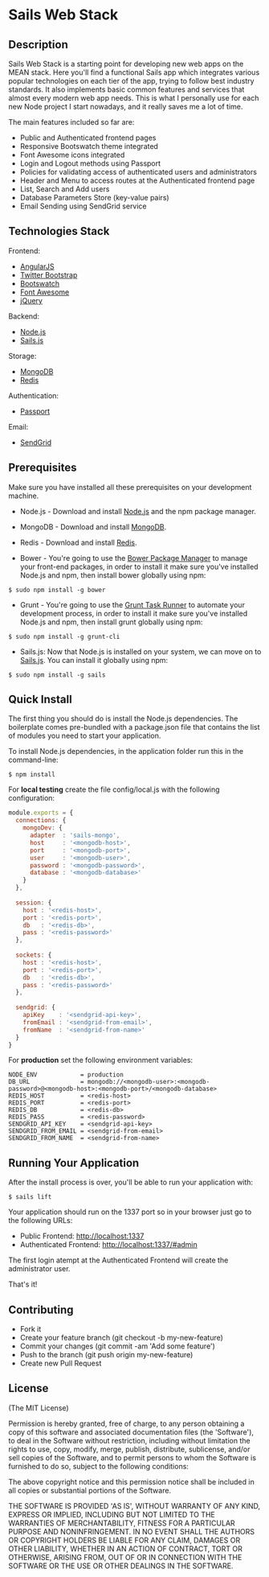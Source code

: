 # Sails Web Stack

## Description

Sails Web Stack is a starting point for developing new web apps on the MEAN stack. Here you'll find a functional Sails app which integrates various popular technologies on each tier of the app, trying to follow best industry standards. It also implements basic common features and services that almost every modern web app needs. This is what I personally use for each new Node project I start nowadays, and it really saves me a lot of time.

The main features included so far are:
* Public and Authenticated frontend pages 
* Responsive Bootswatch theme integrated
* Font Awesome icons integrated
* Login and Logout methods using Passport
* Policies for validating access of authenticated users and administrators
* Header and Menu to access routes at the Authenticated frontend page
* List, Search and Add users
* Database Parameters Store (key-value pairs)
* Email Sending using SendGrid service

## Technologies Stack

Frontend: 
* [AngularJS](https://angularjs.org/)
* [Twitter Bootstrap](http://getbootstrap.com/)
* [Bootswatch](https://bootswatch.com/)
* [Font Awesome](http://fontawesome.io/)
* [jQuery](https://jquery.com/)

Backend: 
* [Node.js](https://nodejs.org/en/)
* [Sails.js](http://sailsjs.org/)

Storage: 
* [MongoDB](https://www.mongodb.org/)
* [Redis](http://redis.io/)

Authentication:
* [Passport](http://passportjs.org/)

Email:
* [SendGrid](https://sendgrid.com/)

## Prerequisites

Make sure you have installed all these prerequisites on your development machine.
* Node.js - Download and install [Node.js](http://www.nodejs.org/) and the npm package manager.

* MongoDB - Download and install [MongoDB](http://www.mongodb.org/).

* Redis - Download and install [Redis](http://redis.io/).

* Bower - You're going to use the [Bower Package Manager](http://bower.io/) to manage your front-end packages, in order to install it make sure you've installed Node.js and npm, then install bower globally using npm:

```
$ sudo npm install -g bower
```

* Grunt - You're going to use the [Grunt Task Runner](http://gruntjs.com/) to automate your development process, in order to install it make sure you've installed Node.js and npm, then install grunt globally using npm:

```
$ sudo npm install -g grunt-cli
```

* Sails.js: Now that Node.js is installed on your system, we can move on to [Sails.js](http://sailsjs.org/). You can install it globally using npm:

```
$ sudo npm install -g sails
```

## Quick Install

The first thing you should do is install the Node.js dependencies. The boilerplate comes pre-bundled with a package.json file that contains the list of modules you need to start your application.

To install Node.js dependencies, in the application folder run this in the command-line:

```
$ npm install
```

For **local testing** create the file config/local.js with the following configuration:

```javascript
module.exports = {
  connections: {
    mongoDev: {
      adapter  : 'sails-mongo',
      host     : '<mongodb-host>',
      port     : '<mongodb-port>',
      user     : '<mongodb-user>',
      password : '<mongodb-password>',
      database : '<mongodb-database>'
    }
  },
  
  session: {
    host : '<redis-host>',
    port : '<redis-port>',
    db   : '<redis-db>',
    pass : '<redis-password>'
  },
  
  sockets: {
    host : '<redis-host>',
    port : '<redis-port>',
    db   : '<redis-db>',
    pass : '<redis-password>'
  },
  
  sendgrid: {
    apiKey    : '<sendgrid-api-key>',
    fromEmail : '<sendgrid-from-email>',
    fromName  : '<sendgrid-from-name>'
  }
}
```

For **production** set the following environment variables:

```
NODE_ENV            = production
DB_URL              = mongodb://<mongodb-user>:<mongodb-password>@<mongodb-host>:<mongodb-port>/<mongodb-database>
REDIS_HOST          = <redis-host>
REDIS_PORT          = <redis-port>
REDIS_DB            = <redis-db>
REDIS_PASS          = <redis-password>
SENDGRID_API_KEY    = <sendgrid-api-key>
SENDGRID_FROM_EMAIL = <sendgrid-from-email>
SENDGRID_FROM_NAME  = <sendgrid-from-name>
```

## Running Your Application
After the install process is over, you'll be able to run your application with:

```
$ sails lift
```

Your application should run on the 1337 port so in your browser just go to the following URLs:
* Public Frontend: [http://localhost:1337](http://localhost:1337)
* Authenticated Frontend: [http://localhost:1337/#admin](http://localhost:1337/#admin)

The first login atempt at the Authenticated Frontend will create the administrator user.

That's it!

## Contributing

- Fork it
- Create your feature branch (git checkout -b my-new-feature)
- Commit your changes (git commit -am 'Add some feature')
- Push to the branch (git push origin my-new-feature)
- Create new Pull Request

## License
(The MIT License)

Permission is hereby granted, free of charge, to any person obtaining
a copy of this software and associated documentation files (the
'Software'), to deal in the Software without restriction, including
without limitation the rights to use, copy, modify, merge, publish,
distribute, sublicense, and/or sell copies of the Software, and to
permit persons to whom the Software is furnished to do so, subject to
the following conditions:

The above copyright notice and this permission notice shall be
included in all copies or substantial portions of the Software.

THE SOFTWARE IS PROVIDED 'AS IS', WITHOUT WARRANTY OF ANY KIND,
EXPRESS OR IMPLIED, INCLUDING BUT NOT LIMITED TO THE WARRANTIES OF
MERCHANTABILITY, FITNESS FOR A PARTICULAR PURPOSE AND NONINFRINGEMENT.
IN NO EVENT SHALL THE AUTHORS OR COPYRIGHT HOLDERS BE LIABLE FOR ANY
CLAIM, DAMAGES OR OTHER LIABILITY, WHETHER IN AN ACTION OF CONTRACT,
TORT OR OTHERWISE, ARISING FROM, OUT OF OR IN CONNECTION WITH THE
SOFTWARE OR THE USE OR OTHER DEALINGS IN THE SOFTWARE.

